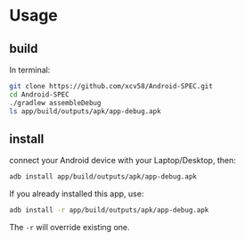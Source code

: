 # Usage

## build
In terminal:
```bash
git clone https://github.com/xcv58/Android-SPEC.git
cd Android-SPEC
./gradlew assembleDebug
ls app/build/outputs/apk/app-debug.apk
```

## install
connect your Android device with your Laptop/Desktop, then:
```bash
adb install app/build/outputs/apk/app-debug.apk
```

If you already installed this app, use:
```bash
adb install -r app/build/outputs/apk/app-debug.apk
```

The ```-r``` will override existing one.